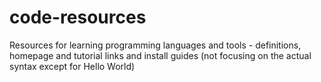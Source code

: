 # code-resources
Resources for learning programming languages and tools - definitions, homepage and tutorial links and install guides (not focusing on the actual syntax except for Hello World)
